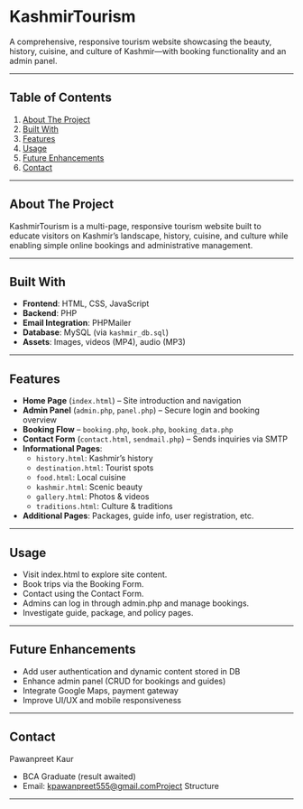 # KashmirTourism

A comprehensive, responsive tourism website showcasing the beauty, history, cuisine, and culture of Kashmir—with booking functionality and an admin panel.

---

## Table of Contents

1. [About The Project](#about-the-project)  
2. [Built With](#built-with)  
3. [Features](#features)    
4. [Usage](#usage)  
5. [Future Enhancements](#future-enhancements)  
6. [Contact](#contact)

---

## About The Project

KashmirTourism is a multi-page, responsive tourism website built to educate visitors on Kashmir’s landscape, history, cuisine, and culture while enabling simple online bookings and administrative management.

---

## Built With

- **Frontend**: HTML, CSS, JavaScript  
- **Backend**: PHP  
- **Email Integration**: PHPMailer  
- **Database**: MySQL (via `kashmir_db.sql`)  
- **Assets**: Images, videos (MP4), audio (MP3)

---

## Features

- **Home Page** (`index.html`) – Site introduction and navigation  
- **Admin Panel** (`admin.php`, `panel.php`) – Secure login and booking overview  
- **Booking Flow** – `booking.php`, `book.php`, `booking_data.php`  
- **Contact Form** (`contact.html`, `sendmail.php`) – Sends inquiries via SMTP  
- **Informational Pages**:  
  - `history.html`: Kashmir’s history  
  - `destination.html`: Tourist spots  
  - `food.html`: Local cuisine  
  - `kashmir.html`: Scenic beauty  
  - `gallery.html`: Photos & videos  
  - `traditions.html`: Culture & traditions  
- **Additional Pages**: Packages, guide info, user registration, etc.

---
## Usage
- Visit index.html to explore site content.
- Book trips via the Booking Form.
- Contact using the Contact Form.
- Admins can log in through admin.php and manage bookings.
- Investigate guide, package, and policy pages.

---

## Future Enhancements
- Add user authentication and dynamic content stored in DB
- Enhance admin panel (CRUD for bookings and guides)
- Integrate Google Maps, payment gateway
- Improve UI/UX and mobile responsiveness

---
## Contact
Pawanpreet Kaur
- BCA Graduate (result awaited)
- Email: kpawanpreet555@gmail.comProject Structure

---
